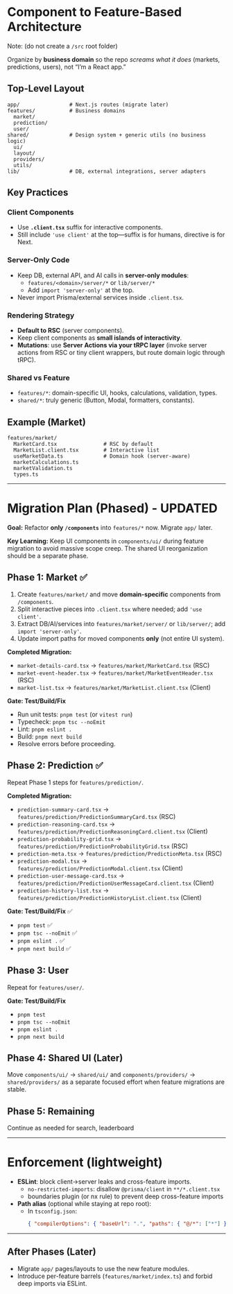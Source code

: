 # Component to Feature-Based Architecture 
Note: (do not create a `/src` root folder)

Organize by **business domain** so the repo *screams what it does* (markets, predictions, users), not “I’m a React app.”

## Top-Level Layout
```
app/                # Next.js routes (migrate later)
features/           # Business domains
  market/
  prediction/
  user/
shared/             # Design system + generic utils (no business logic)
  ui/
  layout/
  providers/
  utils/
lib/                # DB, external integrations, server adapters
```

## Key Practices

### Client Components
- Use **`.client.tsx`** suffix for interactive components.
- Still include `'use client'` at the top—suffix is for humans, directive is for Next.

### Server-Only Code
- Keep DB, external API, and AI calls in **server-only modules**:
  - `features/<domain>/server/*` or `lib/server/*`
  - Add `import 'server-only'` at the top.
- Never import Prisma/external services inside `.client.tsx`.

### Rendering Strategy
- **Default to RSC** (server components).
- Keep client components as **small islands of interactivity**.
- **Mutations**: use **Server Actions via your tRPC layer** (invoke server actions from RSC or tiny client wrappers, but route domain logic through tRPC).

### Shared vs Feature
- `features/*`: domain-specific UI, hooks, calculations, validation, types.
- `shared/*`: truly generic (Button, Modal, formatters, constants).

## Example (Market)
```
features/market/
  MarketCard.tsx               # RSC by default
  MarketList.client.tsx        # Interactive list
  useMarketData.ts             # Domain hook (server-aware)
  marketCalculations.ts
  marketValidation.ts
  types.ts
```

---

# Migration Plan (Phased) - UPDATED

**Goal:** Refactor **only `/components`** into `features/*` now. Migrate `app/` later.

**Key Learning:** Keep UI components in `components/ui/` during feature migration to avoid massive scope creep. The shared UI reorganization should be a separate phase.

## Phase 1: Market ✅ 
1. Create `features/market/` and move **domain-specific** components from `/components`.
2. Split interactive pieces into `.client.tsx` where needed; add `'use client'`.
3. Extract DB/AI/services into `features/market/server/` or `lib/server/`; add `import 'server-only'`.
4. Update import paths for moved components **only** (not entire UI system).

**Completed Migration:**
- `market-details-card.tsx` → `features/market/MarketCard.tsx` (RSC)
- `market-event-header.tsx` → `features/market/MarketEventHeader.tsx` (RSC)  
- `market-list.tsx` → `features/market/MarketList.client.tsx` (Client)

**Gate: Test/Build/Fix**
- Run unit tests: `pnpm test` (or `vitest run`)
- Typecheck: `pnpm tsc --noEmit`
- Lint: `pnpm eslint .`
- Build: `pnpm next build`
- Resolve errors before proceeding.

## Phase 2: Prediction ✅
Repeat Phase 1 steps for `features/prediction/`.

**Completed Migration:**
- `prediction-summary-card.tsx` → `features/prediction/PredictionSummaryCard.tsx` (RSC)
- `prediction-reasoning-card.tsx` → `features/prediction/PredictionReasoningCard.client.tsx` (Client)
- `prediction-probability-grid.tsx` → `features/prediction/PredictionProbabilityGrid.tsx` (RSC)
- `prediction-meta.tsx` → `features/prediction/PredictionMeta.tsx` (RSC)
- `prediction-modal.tsx` → `features/prediction/PredictionModal.client.tsx` (Client)
- `prediction-user-message-card.tsx` → `features/prediction/PredictionUserMessageCard.client.tsx` (Client)
- `prediction-history-list.tsx` → `features/prediction/PredictionHistoryList.client.tsx` (Client)

**Gate: Test/Build/Fix** ✅
- `pnpm test` ✅
- `pnpm tsc --noEmit` ✅
- `pnpm eslint .` ✅
- `pnpm next build` ✅

## Phase 3: User
Repeat for `features/user/`.

**Gate: Test/Build/Fix**
- `pnpm test`
- `pnpm tsc --noEmit`
- `pnpm eslint .`
- `pnpm next build`

## Phase 4: Shared UI (Later)
Move `components/ui/` → `shared/ui/` and `components/providers/` → `shared/providers/` as a separate focused effort when feature migrations are stable.

## Phase 5: Remaining
Continue as needed for search, leaderboard

---

# Enforcement (lightweight)

- **ESLint**: block client→server leaks and cross-feature imports.
  - `no-restricted-imports`: disallow `@prisma/client` in `**/*.client.tsx`
  - boundaries plugin (or nx rule) to prevent deep cross-feature imports
- **Path alias** (optional while staying at repo root):
  - In `tsconfig.json`:
    ```json
    { "compilerOptions": { "baseUrl": ".", "paths": { "@/*": ["*"] } } }
    ```

---

## After Phases (Later)
- Migrate `app/` pages/layouts to use the new feature modules.
- Introduce per-feature barrels (`features/market/index.ts`) and forbid deep imports via ESLint.

